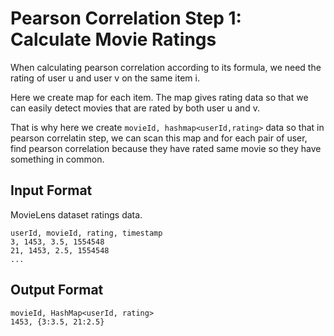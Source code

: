 # Pearson Correlation Step 1: Calculate Movie Ratings

When calculating pearson correlation according to its formula, we need the rating of user u and user v on the same item i.

Here we create map for each item. The map gives rating data so that we can easily detect movies that are rated by both user u and v.

That is why here we create `movieId, hashmap<userId,rating>` data so that in pearson correlatin step, we can scan this map and for each pair of user, find pearson correlation because they have rated same movie so they have something in common.


## Input Format

MovieLens dataset ratings data.

````
userId, movieId, rating, timestamp
3, 1453, 3.5, 1554548
21, 1453, 2.5, 1554548
...
````

## Output Format

````
movieId, HashMap<userId, rating>
1453, {3:3.5, 21:2.5}         
````
